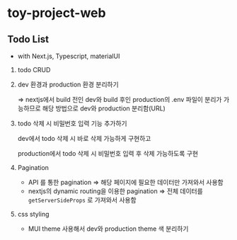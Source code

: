 # toy-project-web

## Todo List

- with Next.js, Typescript, materialUI

1. todo CRUD
2. dev 환경과 production 환경 분리하기

   ⇒ nextjs에서 build 전인 dev와 build 후인 production의 .env 파일이 분리가 가능하므로 해당 방법으로 dev와 production 분리함(URL)

3. todo 삭제 시 비밀번호 입력 기능 추가하기

   dev에서 todo 삭제 시 바로 삭제 가능하게 구현하고

   production에서 todo 삭제 시 비밀번호 입력 후 삭제 가능하도록 구현

4. Pagination
   - API 를 통한 pagination
     ⇒ 해당 페이지에 필요한 데이터만 가져와서 사용함
   - nextjs의 dynamic routing을 이용한 pagination
     ⇒ 전체 데이터를 `getServerSideProps` 로 가져와서 사용함
5. css styling
   - MUI theme 사용해서 dev와 production theme 색 분리하기
